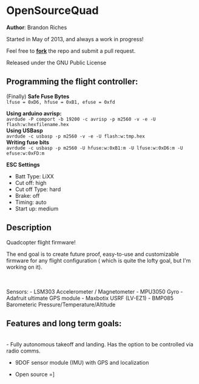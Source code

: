 <b>OpenSourceQuad</b>
==========

<b>Author</b>: Brandon Riches<br />

Started in May of 2013, and always a work in progress! <br />

Feel free to <b>[fork](https://github.com/briches/OpenSourceQuad/fork)</b> the repo and submit a pull request.  

Released under the GNU Public License  

<b>Programming the flight controller:</b>  
----

(Finally) <b>Safe Fuse Bytes</b>  
<code>lfuse = 0xD6, hfuse = 0xB1, efuse = 0xfd</code>  

<b>Using arduino avrisp:</b>  
<code>avrdude -P comport -b 19200 -c avrisp -p m2560 -v -e -U flash:w:hexfilename.hex</code>  
<b>Using USBasp</b>  
<code>avrdude -c usbasp -p m2560 -v -e -U flash:w:tmp.hex</code>  
<b>Writing fuse bits</b>  
<code>avrdude -c usbasp -p m2560 -U hfuse:w:0xB1:m -U lfuse:w:0xD6:m -U efuse:w:0xFD:m</code>


<b>ESC Settings</b>  
- Batt Type: LiXX
- Cut off: high
- Cut off Type: hard
- Brake: off
- Timing: auto
- Start up: medium

Description
-----------

Quadcopter flight firmware! 

The end goal is to create future proof, easy-to-use 
and customizable firmware for any flight configuration ( which is quite the lofty goal, but I'm working on it).
<br /><br />



<br />
Sensors:
 - LSM303 Accelerometer / Magnetometer 
 - MPU3050 Gyro
 - Adafruit ultimate GPS module
 - Maxbotix USRF (LV-EZ1)
 - BMP085 Barometeric Pressure/Temperature/Altitude
 

Features and long term goals:
----------------------------
   <br />
  - Fully autonomous takeoff and landing. Has the option to be controlled via radio comms. <br />

  - 9DOF sensor module (IMU) with GPS and localization  <br />
  
  - Open source =]
   <br />
   <br />


